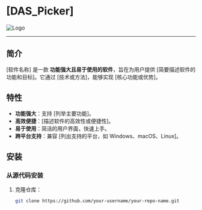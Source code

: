 # [DAS_Picker]

![Logo](logo.png) <!---->

---

## 简介
[软件名称] 是一款 **功能强大且易于使用的软件**，旨在为用户提供 [简要描述软件的功能和目标]。它通过 [技术或方法]，能够实现 [核心功能或优势]。

## 特性
- **功能强大**：支持 [列举主要功能]。
- **高效便捷**：[描述软件的高效性或便捷性]。
- **易于使用**：简洁的用户界面，快速上手。
- **跨平台支持**：兼容 [列出支持的平台，如 Windows、macOS、Linux]。

## 安装
### 从源代码安装
1. 克隆仓库：
   ```bash
   git clone https://github.com/your-username/your-repo-name.git
